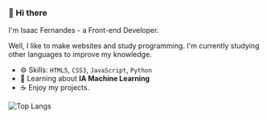 ### 🌸 Hi there

I'm Isaac Fernandes - a Front-end Developer.

Well, I like to make websites and study programming. I'm currently studying other languages to improve my knowledge.

- ⚙️ Skills: `HTML5`, `CSS3`, `JavaScript`, `Python`
- 🌷 Learning about **IA Machine Learning**
- ☕ Enjoy my projects.

![Top Langs](https://github-readme-stats.vercel.app/api/top-langs/?username=star-isc&layout=compact)
